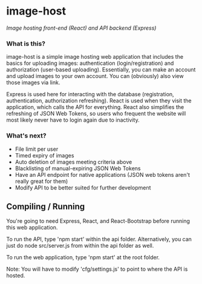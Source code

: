 # image-host
_Image hosting front-end (React) and API backend (Express)_

### What is this? ###
image-host is a simple image hosting web application that includes the basics for uploading images: authentication (login/registration) and authorization (user-based uploading).
Essentially, you can make an account and upload images to your own account. You can (obviously) also view those images via link.

Express is used here for interacting with the database (registration, authentication, authorization refreshing). React is used when they visit the application, which calls the API for everything. React also simplifies the refreshing of JSON Web Tokens, so users who frequent the website will most likely never have to login again due to inactivity.

### What's next? ###
* File limit per user
* Timed expiry of images
* Auto deletion of images meeting criteria above
* Blacklisting of manual-expiring JSON Web Tokens
* Have an API endpoint for native applications (JSON web tokens aren't really great for them)
* Modify API to be better suited for further development

## Compiling / Running ##
You're going to need Express, React, and React-Bootstrap before running this web application.

To run the API, type 'npm start' within the api folder. Alternatively, you can just do node src/server.js from within the api folder as well.

To run the web application, type 'npm start' at the root folder.

Note: You will have to modify 'cfg/settings.js' to point to where the API is hosted.
